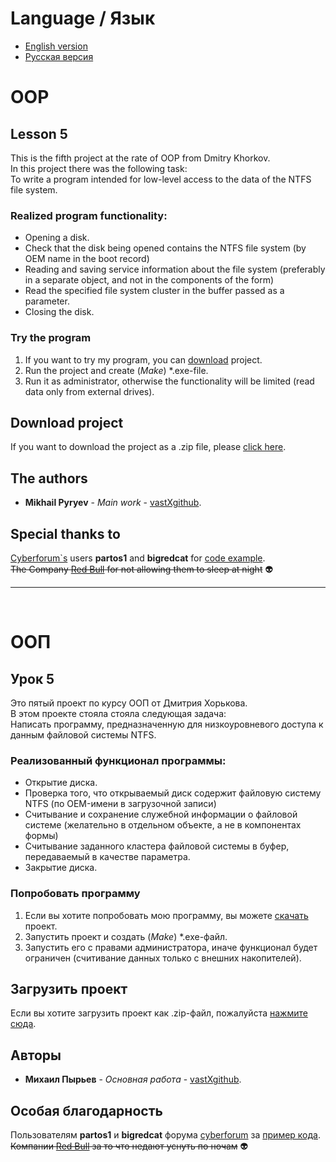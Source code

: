 # Language / Язык
* [English version](https://github.com/vastXgithub/OOP_lesson_5/blob/master/README.md#oop)
* [Русская версия](https://github.com/vastXgithub/OOP_lesson_5/blob/master/README.md#%D0%BE%D0%BE%D0%BF)
# OOP
## Lesson 5
This is the fifth project at the rate of OOP from Dmitry Khorkov. <br /> In this project there was the following task: <br /> To write a program intended for low-level access to the data of the NTFS file system.
### Realized program functionality:
* Opening a disk.
* Check that the disk being opened contains the NTFS file system (by OEM name in the boot record)
* Reading and saving service information about the file system (preferably in a separate object, and not in the components of the form)
* Read the specified file system cluster in the buffer passed as a parameter.
* Closing the disk.
### Try the program
1. If you want to try my program, you can [download](https://github.com/vastXgithub/OOP_lesson_5/archive/master.zip) project.
2. Run the project and create (*Make*) \*.exe-file.
3. Run it as administrator, otherwise the functionality will be limited (read data only from external drives).
## Download project
If you want to download the project as a .zip file, please [click here](https://github.com/vastXgithub/OOP_lesson_5/archive/master.zip).
## The authors
* **Mikhail Pyryev** - *Main work* - [vastXgithub](https://github.com/vastXgithub).
## Special thanks to
[Cyberforum\`s](http://www.cyberforum.ru) users **partos1** and **bigredcat** for [code example](http://www.cyberforum.ru/visual-cpp/thread249628.html).<br />
~~The Company [Red Bull](https://www.redbull.com/) for not allowing them to sleep at night~~ 👽

---

<br />

# ООП
## Урок 5
Это пятый проект по курсу ООП от Дмитрия Хорькова.<br />В этом проекте стояла стояла следующая задача:<br />Написать программу, предназначенную для низкоуровневого доступа к данным файловой системы NTFS.
### Реализованный функционал программы:
* Открытие диска.
* Проверка того, что открываемый диск содержит файловую систему NTFS (по OEM-имени в загрузочной записи)
* Считывание и сохранение служебной информации о файловой системе (желательно в отдельном объекте, а не в компонентах формы)
* Считывание заданного кластера файловой системы в буфер, передаваемый в качестве параметра.
* Закрытие диска.
### Попробовать программу
1. Если вы хотите попробовать мою программу, вы можете [скачать](https://github.com/vastXgithub/OOP_lesson_5/archive/master.zip) проект.
2. Запустить проект и создать (*Make*) \*.exe-файл.
3. Запустить его с правами администратора, иначе функционал будет ограничен (считивание данных только с внешних накопителей).
## Загрузить проект
Если вы хотите загрузить проект как .zip-файл, пожалуйста [нажмите сюда](https://github.com/vastXgithub/OOP_lesson_5/archive/master.zip).
## Авторы
* **Михаил Пырьев** - *Основная работа* - [vastXgithub](https://github.com/vastXgithub).
## Особая благодарность
Пользователям **partos1** и **bigredcat** форума [cyberforum](http://www.cyberforum.ru) за [пример кода](http://www.cyberforum.ru/visual-cpp/thread249628.html).<br />
~~Компании [Red Bull](https://www.redbull.com/ru-ru/) за то что недают уснуть по ночам~~ 👽
